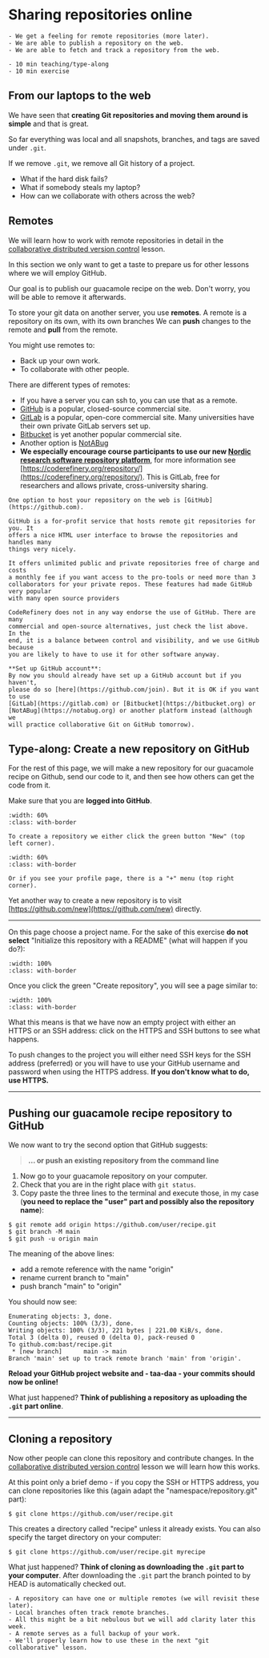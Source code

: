 # Sharing repositories online

```{objectives}
- We get a feeling for remote repositories (more later).
- We are able to publish a repository on the web.
- We are able to fetch and track a repository from the web.
```

```{instructor-note}
- 10 min teaching/type-along
- 10 min exercise
```


## From our laptops to the web

We have seen that **creating Git repositories and moving them around is
simple** and that is great.

So far everything was local and all snapshots, branches, and tags are saved under `.git`.

If we remove `.git`, we remove all Git history of a project.

- What if the hard disk fails?
- What if somebody steals my laptop?
- How can we collaborate with others across the web?


## Remotes

We will learn how to work with remote repositories in detail in the
[collaborative distributed version control](https://coderefinery.github.io/git-collaborative/) lesson.

In this section we only want to get a taste to prepare us for other lessons
where we will employ GitHub.

Our goal is to publish our guacamole recipe on the web. Don't worry, you will be able
to remove it afterwards.

To store your git data on another server, you use **remotes**.
A remote is a repository on its own, with its own branches
We can **push** changes to the remote and **pull**
from the remote.

You might use remotes to:
- Back up your own work.
- To collaborate with other people.

There are different types of remotes:
- If you have a server you can ssh to, you can use that as a remote.
- [GitHub](https://github.com) is a popular, closed-source commercial site.
- [GitLab](https://about.gitlab.com) is a popular, open-core
  commercial site.  Many universities have their own private GitLab servers
  set up.
- [Bitbucket](https://bitbucket.org) is yet another popular commercial site.
- Another option is [NotABug](https://notabug.org)
- **We especially encourage course participants to use our new [Nordic
  research software repository
  platform](https://source.coderefinery.org)**, for more information
  see
  [https://coderefinery.org/repository/](https://coderefinery.org/repository/).
  This is GitLab, free for researchers and allows private,
  cross-university sharing.


```{discussion} Why we use GitHub
One option to host your repository on the web is [GitHub](https://github.com).

GitHub is a for-profit service that hosts remote git repositories for you. It
offers a nice HTML user interface to browse the repositories and handles many
things very nicely.

It offers unlimited public and private repositories free of charge and costs
a monthly fee if you want access to the pro-tools or need more than 3
collaborators for your private repos. These features had made GitHub very popular
with many open source providers

CodeRefinery does not in any way endorse the use of GitHub. There are many
commercial and open-source alternatives, just check the list above.  In the
end, it is a balance between control and visibility, and we use GitHub because
you are likely to have to use it for other software anyway.

**Set up GitHub account**:
By now you should already have set up a GitHub account but if you haven't,
please do so [here](https://github.com/join). But it is OK if you want to use
[GitLab](https://gitlab.com) or [Bitbucket](https://bitbucket.org) or
[NotABug](https://notabug.org) or another platform instead (although we
will practice collaborative Git on GitHub tomorrow).
```


## Type-along: Create a new repository on GitHub

For the rest of this page, we will make a new repository for our
guacamole recipe on Github, send our code to it, and then see how
others can get the code from it.

Make sure that you are **logged into GitHub**.

```{figure} img/creating-using-web/new-top-left.png
:width: 60%
:class: with-border

To create a repository we either click the green button "New" (top left corner).
```

```{figure} img/creating-using-web/new-top-right.png
:width: 60%
:class: with-border

Or if you see your profile page, there is a "+" menu (top right corner).
```

Yet another way to create a new repository is to visit
[https://github.com/new](https://github.com/new) directly.

---

On this page choose a project name.
For the sake of this exercise **do not select**
"Initialize this repository with a README" (what will happen if you do?):
```{figure} img/creating-using-web/creating.png
:width: 100%
:class: with-border
```

Once you click the green "Create repository", you will see a page similar to:
```{figure} img/creating-using-web/created.png
:width: 100%
:class: with-border
```

What this means is that we have now an empty project with either an HTTPS or an
SSH address: click on the HTTPS and SSH buttons to see what happens.

To push changes to the project you will either need SSH keys for the SSH
address (preferred) or you will have to use your GitHub username and password when
using the HTTPS address.  **If you don't know what to do, use HTTPS.**

---

## Pushing our guacamole recipe repository to GitHub

We now want to try the second option that GitHub suggests:

> **... or push an existing repository from the command line**

1. Now go to your guacamole repository on your computer.
2. Check that you are in the right place with `git status`.
3. Copy paste the three lines to the terminal and execute those, in my case (**you
  need to replace the "user" part and possibly also the repository name**):

```console
$ git remote add origin https://github.com/user/recipe.git
$ git branch -M main
$ git push -u origin main
```

The meaning of the above lines:
- add a remote reference with the name "origin"
- rename current branch to "main"
- push branch "main" to "origin"

You should now see:

```shell
Enumerating objects: 3, done.
Counting objects: 100% (3/3), done.
Writing objects: 100% (3/3), 221 bytes | 221.00 KiB/s, done.
Total 3 (delta 0), reused 0 (delta 0), pack-reused 0
To github.com:bast/recipe.git
 * [new branch]      main -> main
Branch 'main' set up to track remote branch 'main' from 'origin'.
```

**Reload your GitHub project website and - taa-daa - your commits should now be
online!**

What just happened? **Think of publishing a repository as uploading the `.git` part online**.

---

## Cloning a repository

Now other people can clone this repository and contribute changes. In the
[collaborative distributed version control](https://coderefinery.github.io/git-collaborative/) lesson
we will learn how this works.

At this point only a brief demo - if you copy the SSH or HTTPS address, you can clone repositories like this
(again adapt the "namespace/repository.git" part):

```console
$ git clone https://github.com/user/recipe.git
```

This creates a directory called "recipe" unless it already exists. You can also specify the target directory
on your computer:

```console
$ git clone https://github.com/user/recipe.git myrecipe
```

What just happened? **Think of cloning as downloading the `.git` part to your
computer**. After downloading the `.git` part the branch pointed to by HEAD is
automatically checked out.



```{keypoints}
- A repository can have one or multiple remotes (we will revisit these later).
- Local branches often track remote branches.
- All this might be a bit nebulous but we will add clarity later this week.
- A remote serves as a full backup of your work.
- We'll properly learn how to use these in the next "git collaborative" lesson.
```
